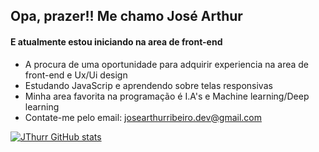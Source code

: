## Opa, prazer!! Me chamo José Arthur
#### E atualmente estou iniciando na area de front-end
- A procura de uma oportunidade para adquirir experiencia na area de front-end e Ux/Ui design
- Estudando JavaScrip e aprendendo sobre telas responsivas
- Minha area favorita na programação é I.A's e Machine learning/Deep learning
- Contate-me pelo email: josearthurribeiro.dev@gmail.com

[![JThurr GitHub stats](https://github-readme-stats.vercel.app/api?username=JThurr)](https://github.com/JThurr/github-readme-stats)

